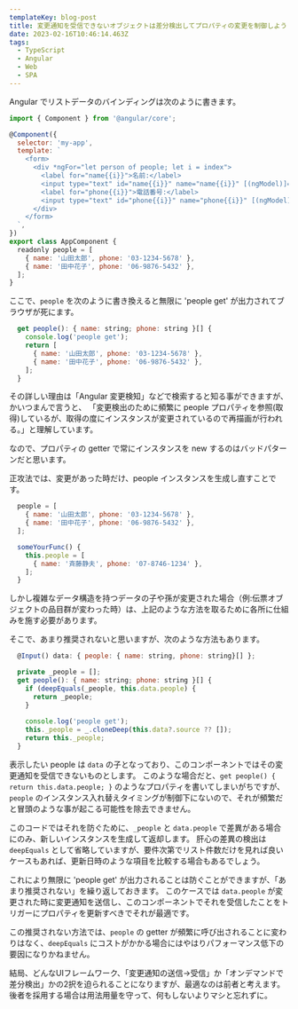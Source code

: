 ```yaml
---
templateKey: blog-post
title: 変更通知を受信できないオブジェクトは差分検出してプロパティの変更を制御しよう
date: 2023-02-16T10:46:14.463Z
tags:
  - TypeScript
  - Angular
  - Web
  - SPA
---
```

Angular でリストデータのバインディングは次のように書きます。

```javascript
import { Component } from '@angular/core';

@Component({
  selector: 'my-app',
  template: `
    <form>
      <div *ngFor="let person of people; let i = index">
        <label for="name{{i}}">名前:</label>
        <input type="text" id="name{{i}}" name="name{{i}}" [(ngModel)]="person.name">
        <label for="phone{{i}}">電話番号:</label>
        <input type="text" id="phone{{i}}" name="phone{{i}}" [(ngModel)]="person.phone">
      </div>
    </form>
  `,
})
export class AppComponent {
  readonly people = [
    { name: '山田太郎', phone: '03-1234-5678' },
    { name: '田中花子', phone: '06-9876-5432' },
  ];
}

```

ここで、``people`` を次のように書き換えると無限に 'people get' が出力されてブラウザが死にます。

```javascript
  get people(): { name: string; phone: string }[] {
    console.log('people get');
    return [
      { name: '山田太郎', phone: '03-1234-5678' },
      { name: '田中花子', phone: '06-9876-5432' },
    ];
  }
```

その詳しい理由は「Angular 変更検知」などで検索すると知る事ができますが、かいつまんで言うと、
「変更検出のために頻繁に people プロパティを参照(取得)しているが、取得の度にインスタンスが変更されているので再描画が行われる。」と理解しています。

なので、プロパティの getter で常にインスタンスを new するのはバッドパターンだと思います。

正攻法では、変更があった時だけ、people インスタンスを生成し直すことです。

```javascript
  people = [
    { name: '山田太郎', phone: '03-1234-5678' },
    { name: '田中花子', phone: '06-9876-5432' },
  ];

  someYourFunc() {
    this.people = [
      { name: '斉藤静夫', phone: '07-8746-1234' },
    ];
  }
```

しかし複雑なデータ構造を持つデータの子や孫が変更された場合（例:伝票オブジェクトの品目群が変わった時）は、上記のような方法を取るために各所に仕組みを施す必要があります。

そこで、あまり推奨されないと思いますが、次のような方法もあります。

```javascript
  @Input() data: { people: { name: string, phone: string}[] };

  private _people = [];
  get people(): { name: string; phone: string }[] {
    if (deepEquals(_people, this.data.people) {
      return _people;
    }
      
    console.log('people get');
    this._people = _.cloneDeep(this.data?.source ?? []);
    return this._people;
  }
```

表示したい people は ``data`` の子となっており、このコンポーネントではその変更通知を受信できないものとします。
このような場合だと、``get people() { return this.data.people; }`` のようなプロパティを書いてしまいがちですが、``people`` のインスタンス入れ替えタイミングが制御下にないので、それが頻繁だと冒頭のような事が起こる可能性を除去できません。

このコードではそれを防ぐために、``_people`` と ``data.people`` で差異がある場合にのみ、新しいインスタンスを生成して返却します。
肝心の差異の検出は ``deepEquals`` として省略していますが、要件次第でリスト件数だけを見れば良いケースもあれば、更新日時のような項目を比較する場合もあるでしょう。

これにより無限に 'people get' が出力されることは防ぐことができますが、「あまり推奨されない」を繰り返しておきます。
このケースでは ``data.people`` が変更された時に変更通知を送信し、このコンポーネントでそれを受信したことをトリガーにプロパティを更新すべきでそれが最適です。

この推奨されない方法では、``people`` の getter が頻繁に呼び出されることに変わりはなく、``deepEquals`` にコストがかかる場合にはやはりパフォーマンス低下の要因になりかねません。

結局、どんなUIフレームワーク、「変更通知の送信→受信」か「オンデマンドで差分検出」かの2択を迫られることになりますが、最適なのは前者と考えます。後者を採用する場合は用法用量を守って、何もしないよりマシと忘れずに。
